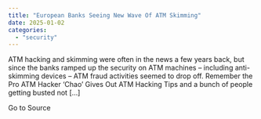 ```yaml
---
title: "European Banks Seeing New Wave Of ATM Skimming"
date: 2025-01-02
categories: 
  - "security"
---
```


ATM hacking and skimming were often in the news a few years back, but since the banks ramped up the security on ATM machines – including anti-skimming devices – ATM fraud activities seemed to drop off. Remember the Pro ATM Hacker ‘Chao’ Gives Out ATM Hacking Tips and a bunch of people getting busted not \[…\]

Go to Source
